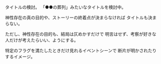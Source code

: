 タイトルの検討。
「●●の葬列」みたいなタイトルを検討中。

神性存在の真の目的や、ストーリーの終着点が決まらなければ
タイトルも決まらない。

ただし、神性存在の目的も、結局は仄めかすだけで
明言はせず、考察が好きな人だけが考えたらいい、ようにする。

特定のフラグを満たしたときだけ見れるイベントシーンで
断片が明かされたりするイメージ。


